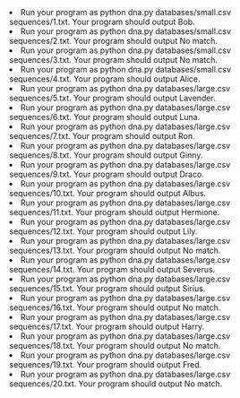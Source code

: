 <li>Run your program as python dna.py databases/small.csv sequences/1.txt. Your program should output Bob.</li>
<li>Run your program as python dna.py databases/small.csv sequences/2.txt. Your program should output No match.</li>
<li>Run your program as python dna.py databases/small.csv sequences/3.txt. Your program should output No match.</li>
<li>Run your program as python dna.py databases/small.csv sequences/4.txt. Your program should output Alice.</li>
<li>Run your program as python dna.py databases/large.csv sequences/5.txt. Your program should output Lavender.</li>
<li>Run your program as python dna.py databases/large.csv sequences/6.txt. Your program should output Luna.</li>
<li>Run your program as python dna.py databases/large.csv sequences/7.txt. Your program should output Ron.</li>
<li>Run your program as python dna.py databases/large.csv sequences/8.txt. Your program should output Ginny.</li>
<li>Run your program as python dna.py databases/large.csv sequences/9.txt. Your program should output Draco.</li>
<li>Run your program as python dna.py databases/large.csv sequences/10.txt. Your program should output Albus.</li>
<li>Run your program as python dna.py databases/large.csv sequences/11.txt. Your program should output Hermione.</li>
<li>Run your program as python dna.py databases/large.csv sequences/12.txt. Your program should output Lily.</li>
<li>Run your program as python dna.py databases/large.csv sequences/13.txt. Your program should output No match.</li>
<li>Run your program as python dna.py databases/large.csv sequences/14.txt. Your program should output Severus.</li>
<li>Run your program as python dna.py databases/large.csv sequences/15.txt. Your program should output Sirius.</li>
<li>Run your program as python dna.py databases/large.csv sequences/16.txt. Your program should output No match.</li>
<li>Run your program as python dna.py databases/large.csv sequences/17.txt. Your program should output Harry.</li>
<li>Run your program as python dna.py databases/large.csv sequences/18.txt. Your program should output No match.</li>
<li>Run your program as python dna.py databases/large.csv sequences/19.txt. Your program should output Fred.</li>
<li>Run your program as python dna.py databases/large.csv sequences/20.txt. Your program should output No match.</li>
